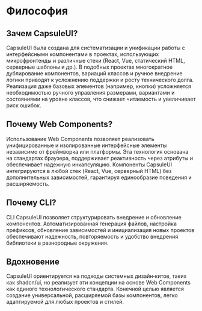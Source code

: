# Философия

## Зачем CapsuleUI?

CapsuleUI была создана для систематизации и унификации работы с интерфейсными компонентами в проектах, использующих микрофронтенды и различные стеки (React, Vue, статический HTML, серверные шаблоны и др.). В подобных проектах многократное дублирование компонентов, вариаций классов и ручное внедрение логики приводят к усложнению поддержки и росту технического долга. Реализация даже базовых элементов (например, кнопки) усложняется необходимостью ручного управления размерами, вариантами и состояниями на уровне классов, что снижает читаемость и увеличивает риск ошибок.

## Почему Web Components?

Использование Web Components позволяет реализовать унифицированные и изолированные интерфейсные элементы независимо от фреймворка или платформы. Эта технология основана на стандартах браузера, поддерживает реактивность через атрибуты и обеспечивает надежную инкапсуляцию. Компоненты CapsuleUI интегрируются в любой стек (React, Vue, серверный HTML) без дополнительных зависимостей, гарантируя единообразие поведения и расширяемость.

## Почему CLI?

CLI CapsuleUI позволяет структурировать внедрение и обновление компонентов. Автоматизированная генерация файлов, настройка префиксов, обновление зависимостей и инициализация новых проектов обеспечивают надежность, повторяемость и удобство внедрения библиотеки в разнородные окружения.

## Вдохновение

CapsuleUI ориентируется на подходы системных дизайн‑китов, таких как shadcn/ui, но реализует эти концепции на основе Web Components как единого технологического стандарта. Конечной целью является создание универсальной, расширяемой базы компонентов, легко адаптируемой для любых проектов и стилей.
